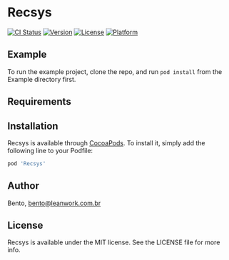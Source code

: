 # Recsys

[![CI Status](https://img.shields.io/travis/Bento/Recsys.svg?style=flat)](https://travis-ci.org/Bento/Recsys)
[![Version](https://img.shields.io/cocoapods/v/Recsys.svg?style=flat)](https://cocoapods.org/pods/Recsys)
[![License](https://img.shields.io/cocoapods/l/Recsys.svg?style=flat)](https://cocoapods.org/pods/Recsys)
[![Platform](https://img.shields.io/cocoapods/p/Recsys.svg?style=flat)](https://cocoapods.org/pods/Recsys)

## Example

To run the example project, clone the repo, and run `pod install` from the Example directory first.

## Requirements

## Installation

Recsys is available through [CocoaPods](https://cocoapods.org). To install
it, simply add the following line to your Podfile:

```ruby
pod 'Recsys'
```

## Author

Bento, bento@leanwork.com.br

## License

Recsys is available under the MIT license. See the LICENSE file for more info.
